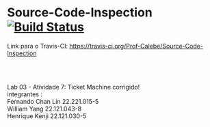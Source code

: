 Source-Code-Inspection [![Build Status](https://travis-ci.org/Prof-Calebe/Source-Code-Inspection.svg?branch=master)](https://travis-ci.org/Prof-Calebe/Source-Code-Inspection)
======================

Link para o Travis-CI: https://travis-ci.org/Prof-Calebe/Source-Code-Inspection

<br><br>

Lab 03 - Atividade 7: Ticket Machine corrigido! <br>
integrantes : <br>
Fernando Chan Lin 22.221.015-5 <br>
William Yang 22.121.043-8 <br>
Henrique Kenji 22.121.030-5 <br>
